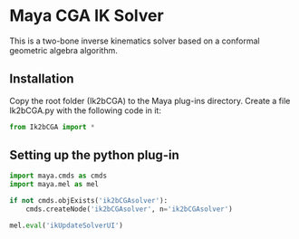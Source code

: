 # Maya CGA IK Solver
This is a two-bone inverse kinematics solver based on a conformal geometric
 algebra algorithm.

## Installation
Copy the root folder (Ik2bCGA) to the Maya plug-ins directory.
Create a file Ik2bCGA.py with the following code in it: 
```python
from Ik2bCGA import *
```

## Setting up the python plug-in
```python
import maya.cmds as cmds
import maya.mel as mel

if not cmds.objExists('ik2bCGAsolver'):
    cmds.createNode('ik2bCGAsolver', n='ik2bCGAsolver')

mel.eval('ikUpdateSolverUI')
```
